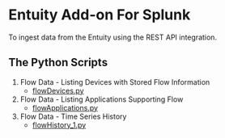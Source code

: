 # Entuity Add-on For Splunk

To ingest data from the Entuity using the REST API integration.

## The Python Scripts

1. Flow Data - Listing Devices with Stored Flow Information
   - [flowDevices.py](./scripts/flowDevices.py)
2. Flow Data - Listing Applications Supporting Flow
   - [flowApplications.py](./scripts/flowApplications.py)
3. Flow Data - Time Series History
   - [flowHistory_1.py](./scripts/flowHistory_1.py)
